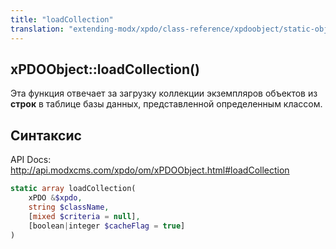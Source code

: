 ```yaml
---
title: "loadCollection"
translation: "extending-modx/xpdo/class-reference/xpdoobject/static-object-loaders/loadcollection"
---
```


## xPDOObject::loadCollection()

Эта функция отвечает за загрузку коллекции экземпляров объектов из **строк** в таблице базы данных, представленной определенным классом.

## Синтаксис

API Docs: <http://api.modxcms.com/xpdo/om/xPDOObject.html#loadCollection>

```php
static array loadCollection(
    xPDO &$xpdo,
    string $className,
    [mixed $criteria = null],
    [boolean|integer $cacheFlag = true]
)
```
